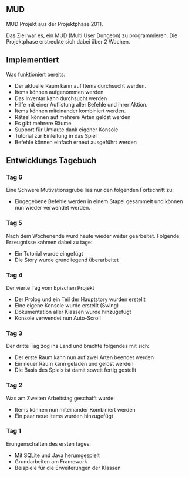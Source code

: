 ## MUD ##

MUD Projekt aus der Projektphase 2011.

Das Ziel war es, ein MUD (Multi User Dungeon) zu programmieren.
Die Projektphase erstreckte sich dabei über 2 Wochen.

## Implementiert ##
Was funktioniert bereits:

* Der aktuelle Raum kann auf Items durchsucht werden.
* Items können aufgenommen werden
* Das Inventar kann durchsucht werden
* Hilfe mit einer Auflistung aller Befehle und ihrer Aktion.
* Items können miteinander kombiniert werden.
* Rätsel können auf mehrere Arten gelöst werden
* Es gibt mehrere Räume
* Support für Umlaute dank eigener Konsole
* Tutorial zur Einleitung in das Spiel
* Befehle können einfach erneut ausgeführt werden

## Entwicklungs Tagebuch ##

### Tag 6 ###
Eine Schwere Mutivationsgrube lies nur den folgenden Fortschritt zu:

* Eingegebene Befehle werden in einem Stapel gesammelt und können nun wieder verwendet werden.

### Tag 5 ###
Nach dem Wochenende wurd heute wieder weiter gearbeitet. Folgende Erzeugnisse kahmen dabei 
zu tage:

* Ein Tutorial wurde eingefügt
* Die Story wurde grundliegend überarbeitet

### Tag 4 ###
Der vierte Tag vom Epischen Projekt

* Der Prolog und ein Teil der Hauptstory wurden erstellt
* Eine eigene Konsole wurde erstellt (Swing)
* Dokumentation aller Klassen wurde hinzugefügt
* Konsole verwendet nun Auto-Scroll

### Tag 3 ###
Der dritte Tag zog ins Land und brachte folgendes mit sich:

* Der erste Raum kann nun auf zwei Arten beendet werden
* Ein neuer Raum kann geladen und gelöst werden
* Die Basis des Spiels ist damit soweit fertig gestellt

### Tag 2 ###
Was am Zweiten Arbeitstag geschafft wurde:

* Items können nun miteinander Kombiniert werden
* Ein paar neue Items wurden hinzugefügt

### Tag 1 ###
Erungenschaften des ersten tages:

* Mit SQLite und Java herumgespielt
* Grundarbeiten am Framework
* Beispiele für die Erweiterungen der Klassen
